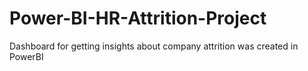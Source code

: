 # Power-BI-HR-Attrition-Project
Dashboard for getting insights about company attrition was created in PowerBI
